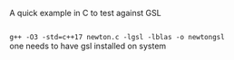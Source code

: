 A quick example in C to test against GSL

<code>
g++ -O3 -std=c++17 newton.c -lgsl -lblas -o newtongsl
</code>
one needs to have gsl installed on system
